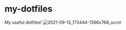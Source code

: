 # my-dotfiles

My useful dotfiles!
![2021-09-12_173444-1366x768_scrot](https://user-images.githubusercontent.com/63163893/139112323-ea81aee5-c43b-4da9-a12b-f9f2344a0cef.png)
